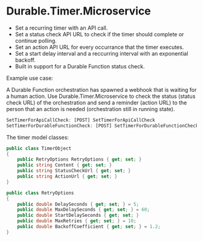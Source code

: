 # Durable.Timer.Microservice

- Set a recurring timer with an API call.
- Set a status check API URL to check if the timer should complete or continue polling.
- Set an action API URL for every occurrance that the timer executes.
- Set a start delay interval and a reccurring interval with an exponential backoff.
- Built in support for a Durable Function status check.

Example use case:

A Durable Function orchestration has spawned a webhook that is waiting for a human action. Use Durable.Timer.Microservice to check the status (status check URL) of the orchestration and send a reminder (action URL) to the person that an action is needed (orchestration still in running state).

```r
SetTimerForApiCallCheck: [POST] SetTimerForApiCallCheck
SetTimerForDurableFunctionCheck: [POST] SetTimerForDurableFunctionCheck
```

The timer model classes:
```csharp
public class TimerObject
{
    public RetryOptions RetryOptions { get; set; }
    public string Content { get; set; }
    public string StatusCheckUrl { get; set; }
    public string ActionUrl { get; set; }
}

public class RetryOptions
{
    public double DelaySeconds { get; set; } = 5;
    public double MaxDelaySeconds { get; set; } = 60;
    public double StartDelaySeconds { get; set; }
    public double MaxRetries { get; set; } = 10;
    public double BackoffCoefficient { get; set; } = 1.2;
}
```
